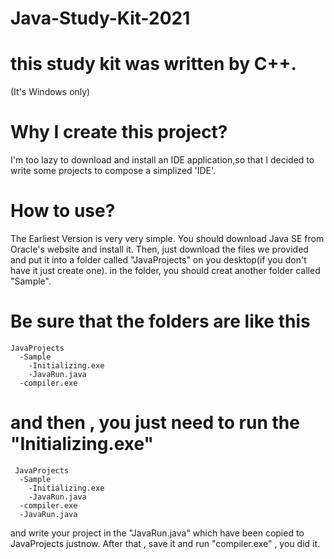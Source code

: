 # Java-Study-Kit-2021
# this study kit was written by C++.
(It's Windows only)
# Why I create this project?
 I'm too lazy to download and install an IDE application,so that I decided to write some projects to compose a simplized 'IDE'.
# How to use?
 The Earliest Version is very very simple. 
 You should download Java SE from Oracle's website and install it.
 Then, just download the files we provided and put it into a folder called "JavaProjects" on you desktop(if you don't have it just create one).
 in the folder, you should creat another folder called "Sample".
 # Be sure that the folders are like this
    JavaProjects
      -Sample
        -Initializing.exe
        -JavaRun.java
      -compiler.exe 
#  and then , you just need to run the "Initializing.exe"
     JavaProjects
      -Sample
        -Initializing.exe
        -JavaRun.java
      -compiler.exe 
      -JavaRun.java
and write your project in the "JavaRun.java" which have been copied to JavaProjects justnow.
After that , save it and run "compiler.exe" , you did it.
